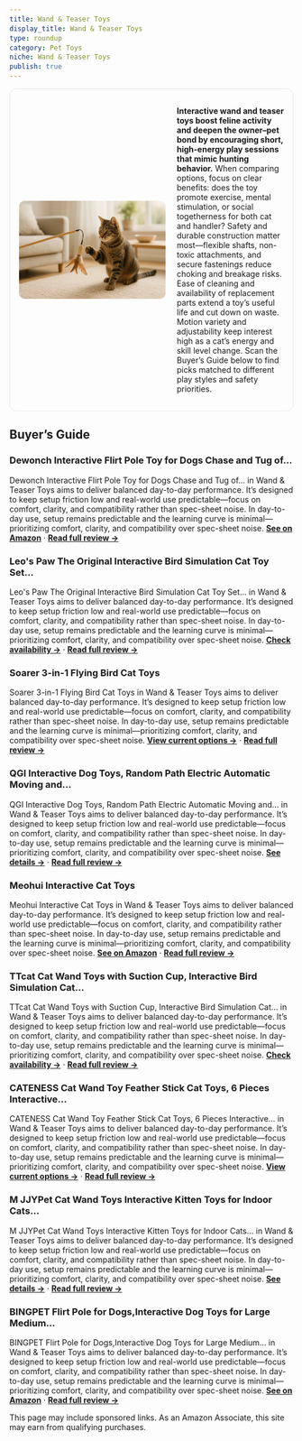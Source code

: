 ```yaml
---
title: Wand & Teaser Toys
display_title: Wand & Teaser Toys
type: roundup
category: Pet Toys
niche: Wand & Teaser Toys
publish: true
---
```


<section class="hero-split" style="width:100%;box-sizing:border-box;border:1px solid #e5e7eb;border-radius:12px;padding:16px;display:grid;grid-template-columns:minmax(260px,40%) 1fr;gap:20px;align-items:center;"><figure style="margin:0;"><img src="/hero/roundups/pet-toys/wand-teaser-toys.webp" alt="" style="width:100%;height:auto;display:block;border-radius:10px;"/></figure><div class="hero-copy" style="min-width:0;"><p><strong>Interactive wand and teaser toys boost feline activity and deepen the owner&ndash;pet bond by encouraging short, high-energy play sessions that mimic hunting behavior.</strong> When comparing options, focus on clear benefits: does the toy promote exercise, mental stimulation, or social togetherness for both cat and handler? Safety and durable construction matter most&mdash;flexible shafts, non-toxic attachments, and secure fastenings reduce choking and breakage risks. Ease of cleaning and availability of replacement parts extend a toy’s useful life and cut down on waste. Motion variety and adjustability keep interest high as a cat’s energy and skill level change. Scan the Buyer’s Guide below to find picks matched to different play styles and safety priorities.</p></div></section>


<h2>Buyer’s Guide</h2>
<h3>Dewonch Interactive Flirt Pole Toy for Dogs Chase and Tug of…</h3>
<p>Dewonch Interactive Flirt Pole Toy for Dogs Chase and Tug of… in Wand & Teaser Toys aims to deliver balanced day-to-day performance. It’s designed to keep setup friction low and real-world use predictable&mdash;focus on comfort, clarity, and compatibility rather than spec-sheet noise. In day-to-day use, setup remains predictable and the learning curve is minimal&mdash;prioritizing comfort, clarity, and compatibility over spec-sheet noise. <a href="https://amzn.to/4q08APC" target="_blank" rel="nofollow sponsored noopener noopener" target="_blank"><strong>See on Amazon</strong></a> · <a href="/reviews/dewonch-interactive-flirt-pole-toy-for-dogs-chase-and-tug-of-war-durabl-4a8e4540/"><strong>Read full review &rarr;</strong></a></p>
<h3>Leo's Paw The Original Interactive Bird Simulation Cat Toy Set…</h3>
<p>Leo's Paw The Original Interactive Bird Simulation Cat Toy Set… in Wand & Teaser Toys aims to deliver balanced day-to-day performance. It’s designed to keep setup friction low and real-world use predictable&mdash;focus on comfort, clarity, and compatibility rather than spec-sheet noise. In day-to-day use, setup remains predictable and the learning curve is minimal&mdash;prioritizing comfort, clarity, and compatibility over spec-sheet noise. <a href="https://amzn.to/4nJ6Skc" target="_blank" rel="nofollow sponsored noopener noopener" target="_blank"><strong>Check availability &rarr;</strong></a> · <a href="/reviews/leo-s-paw-the-original-interactive-bird-simulation-cat-toy-set-realisti-38ed0cac/"><strong>Read full review &rarr;</strong></a></p>
<h3>Soarer 3-in-1 Flying Bird Cat Toys</h3>
<p>Soarer 3-in-1 Flying Bird Cat Toys in Wand & Teaser Toys aims to deliver balanced day-to-day performance. It’s designed to keep setup friction low and real-world use predictable&mdash;focus on comfort, clarity, and compatibility rather than spec-sheet noise. In day-to-day use, setup remains predictable and the learning curve is minimal&mdash;prioritizing comfort, clarity, and compatibility over spec-sheet noise. <a href="https://amzn.to/4pVR7rs" target="_blank" rel="nofollow sponsored noopener noopener" target="_blank"><strong>View current options &rarr;</strong></a> · <a href="/reviews/soarer-3-in-1-flying-bird-cat-toys-7pcs-wooden-cats-wand-toy-fishing-po-1b40fa58/"><strong>Read full review &rarr;</strong></a></p>
<h3>QGI Interactive Dog Toys, Random Path Electric Automatic Moving and…</h3>
<p>QGI Interactive Dog Toys, Random Path Electric Automatic Moving and… in Wand & Teaser Toys aims to deliver balanced day-to-day performance. It’s designed to keep setup friction low and real-world use predictable&mdash;focus on comfort, clarity, and compatibility rather than spec-sheet noise. In day-to-day use, setup remains predictable and the learning curve is minimal&mdash;prioritizing comfort, clarity, and compatibility over spec-sheet noise. <a href="https://amzn.to/4nHla4O" target="_blank" rel="nofollow sponsored noopener noopener" target="_blank"><strong>See details &rarr;</strong></a> · <a href="/reviews/qgi-interactive-dog-toys-random-path-electric-automatic-moving-and-roll-2a5abb4c/"><strong>Read full review &rarr;</strong></a></p>
<h3>Meohui Interactive Cat Toys</h3>
<p>Meohui Interactive Cat Toys in Wand & Teaser Toys aims to deliver balanced day-to-day performance. It’s designed to keep setup friction low and real-world use predictable&mdash;focus on comfort, clarity, and compatibility rather than spec-sheet noise. In day-to-day use, setup remains predictable and the learning curve is minimal&mdash;prioritizing comfort, clarity, and compatibility over spec-sheet noise. <a href="https://amzn.to/42pSCEg" target="_blank" rel="nofollow sponsored noopener noopener" target="_blank"><strong>See on Amazon</strong></a> · <a href="/reviews/meohui-interactive-cat-toys-retractable-wand-toy-and-feather-toys-refil-aee9a55b/"><strong>Read full review &rarr;</strong></a></p>
<h3>TTcat Cat Wand Toys with Suction Cup, Interactive Bird Simulation Cat…</h3>
<p>TTcat Cat Wand Toys with Suction Cup, Interactive Bird Simulation Cat… in Wand & Teaser Toys aims to deliver balanced day-to-day performance. It’s designed to keep setup friction low and real-world use predictable&mdash;focus on comfort, clarity, and compatibility rather than spec-sheet noise. In day-to-day use, setup remains predictable and the learning curve is minimal&mdash;prioritizing comfort, clarity, and compatibility over spec-sheet noise. <a href="https://amzn.to/4gXHtAr" target="_blank" rel="nofollow sponsored noopener noopener" target="_blank"><strong>Check availability &rarr;</strong></a> · <a href="/reviews/ttcat-cat-wand-toys-with-suction-cup-interactive-bird-simulation-cat-to-ec270d0b/"><strong>Read full review &rarr;</strong></a></p>
<h3>CATENESS Cat Wand Toy Feather Stick Cat Toys, 6 Pieces Interactive…</h3>
<p>CATENESS Cat Wand Toy Feather Stick Cat Toys, 6 Pieces Interactive… in Wand & Teaser Toys aims to deliver balanced day-to-day performance. It’s designed to keep setup friction low and real-world use predictable&mdash;focus on comfort, clarity, and compatibility rather than spec-sheet noise. In day-to-day use, setup remains predictable and the learning curve is minimal&mdash;prioritizing comfort, clarity, and compatibility over spec-sheet noise. <a href="https://amzn.to/46CeEWU" target="_blank" rel="nofollow sponsored noopener noopener" target="_blank"><strong>View current options &rarr;</strong></a> · <a href="/reviews/cateness-cat-wand-toy-feather-stick-cat-toys-6-pieces-interactive-cat-t-787d076b/"><strong>Read full review &rarr;</strong></a></p>
<h3>M JJYPet Cat Wand Toys Interactive Kitten Toys for Indoor Cats…</h3>
<p>M JJYPet Cat Wand Toys Interactive Kitten Toys for Indoor Cats… in Wand & Teaser Toys aims to deliver balanced day-to-day performance. It’s designed to keep setup friction low and real-world use predictable&mdash;focus on comfort, clarity, and compatibility rather than spec-sheet noise. In day-to-day use, setup remains predictable and the learning curve is minimal&mdash;prioritizing comfort, clarity, and compatibility over spec-sheet noise. <a href="https://amzn.to/3IQnnvi" target="_blank" rel="nofollow sponsored noopener noopener" target="_blank"><strong>See details &rarr;</strong></a> · <a href="/reviews/m-jjypet-cat-wand-toys-interactive-kitten-toys-for-indoor-cats-colorful-37dbd557/"><strong>Read full review &rarr;</strong></a></p>
<h3>BINGPET Flirt Pole for Dogs,Interactive Dog Toys for Large Medium…</h3>
<p>BINGPET Flirt Pole for Dogs,Interactive Dog Toys for Large Medium… in Wand & Teaser Toys aims to deliver balanced day-to-day performance. It’s designed to keep setup friction low and real-world use predictable&mdash;focus on comfort, clarity, and compatibility rather than spec-sheet noise. In day-to-day use, setup remains predictable and the learning curve is minimal&mdash;prioritizing comfort, clarity, and compatibility over spec-sheet noise. <a href="https://amzn.to/3IvhTWZ" target="_blank" rel="nofollow sponsored noopener noopener" target="_blank"><strong>See on Amazon</strong></a> · <a href="/reviews/bingpet-flirt-pole-for-dogs-interactive-dog-toys-for-large-medium-small-cd8b9960/"><strong>Read full review &rarr;</strong></a></p>
<aside class="disclosure">This page may include sponsored links. As an Amazon Associate, this site may earn from qualifying purchases.</aside>
